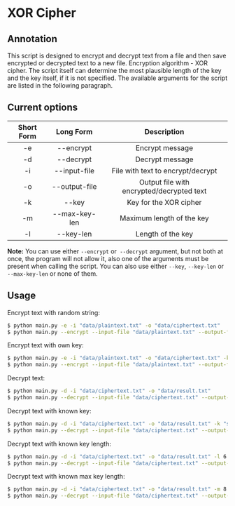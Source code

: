 **XOR Cipher**
==================

Annotation
----------

This script is designed to encrypt and decrypt text from a file and then save encrypted or decrypted text to a new file. Encryption algorithm - XOR cipher. The script itself can determine the most plausible length of the key and the key itself, if it is not specified. The available arguments for the script are listed in the following paragraph.

Current options
---------------

| Short Form |   Long Form   |                Description                |
|:----------:|:-------------:|:-----------------------------------------:|
|     -e     |   --encrypt   |              Encrypt message              |
|     -d     |   --decrypt   |              Decrypt message              |
|     -i     |  --input-file |     File with text to encrypt/decrypt     |
|     -o     | --output-file | Output file with encrypted/decrypted text |
|     -k     |     --key     |           Key for the XOR cipher          |
|     -m     | --max-key-len |         Maximum length of the key         |
|     -l     |   --key-len   |             Length of the key             |

**Note:** You can use either `--encrypt` or` --decrypt` argument, but not both at once, the program will not allow it, also one of the arguments must be present when calling the script. You can also use either `--key`, `--key-len` or `--max-key-len` or none of them.

Usage
-----

Encrypt text with random string:
``` bash
$ python main.py -e -i "data/plaintext.txt" -o "data/ciphertext.txt"
$ python main.py --encrypt --input-file "data/plaintext.txt" --output-file "data/ciphertext.txt"
```

Encrypt text with own key:
``` bash
$ python main.py -e -i "data/plaintext.txt" -o "data/ciphertext.txt" -k "spirit"
$ python main.py --encrypt --input-file "data/plaintext.txt" --output-file "data/ciphertext.txt" --key "spirit"
```

Decrypt text:
``` bash
$ python main.py -d -i "data/ciphertext.txt" -o "data/result.txt"
$ python main.py --decrypt --input-file "data/ciphertext.txt" --output-file "data/result.txt"
```

Decrypt text with known key:
``` bash
$ python main.py -d -i "data/ciphertext.txt" -o "data/result.txt" -k "spirit"
$ python main.py --decrypt --input-file "data/ciphertext.txt" --output-file "data/result.txt" --key "spirit"
```

Decrypt text with known key length:
``` bash
$ python main.py -d -i "data/ciphertext.txt" -o "data/result.txt" -l 6
$ python main.py --decrypt --input-file "data/ciphertext.txt" --output-file "data/result.txt" --key-len 6
```

Decrypt text with known max key length:
``` bash
$ python main.py -d -i "data/ciphertext.txt" -o "data/result.txt" -m 8
$ python main.py --decrypt --input-file "data/ciphertext.txt" --output-file "data/result.txt" --max-key-len 8
```

